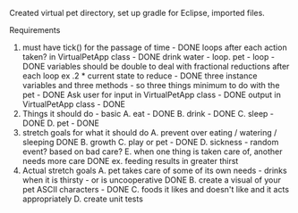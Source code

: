 Created virtual pet directory, set up gradle for Eclipse, imported files.

Requirements
1. must have  tick() for the passage of time - DONE
	loops after each action taken? in VirtualPetApp class - DONE
	drink water - loop. pet - loop - DONE
		variables should be double to deal with fractional reductions after each loop
			ex .2 * current state to reduce - DONE
		three instance variables and three methods - so three things minimum to do with the pet - DONE
	Ask user for input in VirtualPetApp class - DONE
	output in VirtualPetApp class - DONE
2. Things it should do - basic
	A. eat - DONE
	B. drink - DONE
	C. sleep - DONE
	D. pet - DONE
3. stretch goals for what it should do
	A. prevent over eating / watering / sleeping DONE
	B. growth
	C. play or pet - DONE
	D. sickness - random event? based on bad care?
	E. when one thing is taken care of, another needs more care DONE
		ex. feeding results in greater thirst
4. Actual stretch goals
	A. pet takes care of some of its own needs - drinks when it is thirsty - or is uncooperative DONE
	B. create a visual of your pet ASCII characters - DONE
	C. foods it likes and doesn't like and it acts appropriately
	D. create unit tests
